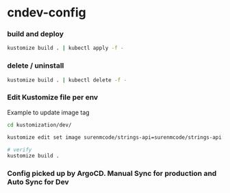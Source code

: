 # cndev-config

### build and deploy
```bash
kustomize build . | kubectl apply -f -
```

### delete / uninstall
```bash
kustomize build . | kubectl delete -f -
```

### Edit Kustomize file per env
Example to update image tag
```bash
cd kustomization/dev/

kustomize edit set image surenmcode/strings-api=surenmcode/strings-api:5.5

# verify
kustomize build .
```

### Config picked up by ArgoCD. Manual Sync for production and Auto Sync for Dev

